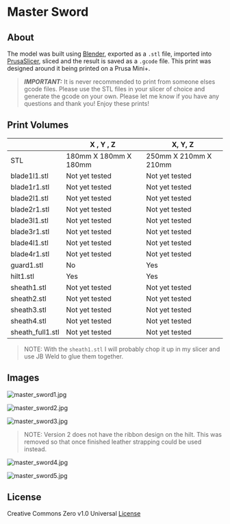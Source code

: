 # Master Sword

## About

The model was built using [Blender](https://www.blender.org/), exported as a `.stl` file, imported into [PrusaSlicer](https://www.prusa3d.com/page/prusaslicer_424/), sliced and the result is saved as a `.gcode` file. This print was designed around it being printed on a Prusa Mini+.

> _**IMPORTANT:**_ It is never recommended to print from someone elses gcode files. Please use the STL files in your slicer of choice and generate the gcode on your own. Please let me know if you have any questions and thank you! Enjoy these prints!

## Print Volumes

| |  X , Y , Z | X, Y, Z
| ----------- | ----------- | ----------- |
| STL | 180mm X 180mm X 180mm | 250mm X 210mm X 210mm |
| blade1l1.stl | Not yet tested | Not yet tested |
| blade1r1.stl | Not yet tested | Not yet tested |
| blade2l1.stl | Not yet tested | Not yet tested |
| blade2r1.stl | Not yet tested | Not yet tested |
| blade3l1.stl | Not yet tested | Not yet tested |
| blade3r1.stl | Not yet tested | Not yet tested |
| blade4l1.stl | Not yet tested | Not yet tested |
| blade4r1.stl | Not yet tested | Not yet tested |
| guard1.stl | No | Yes |
| hilt1.stl | Yes | Yes |
| sheath1.stl | Not yet tested | Not yet tested |
| sheath2.stl | Not yet tested | Not yet tested |
| sheath3.stl | Not yet tested | Not yet tested |
| sheath4.stl | Not yet tested | Not yet tested |
| sheath_full1.stl | Not yet tested | Not yet tested |

> NOTE: With the `sheath1.stl` I will probably chop it up in my slicer and use JB Weld to glue them together.

## Images

![master_sword1.jpg](images/master_sword1.jpg)

![master_sword2.jpg](images/master_sword2.jpg)

![master_sword3.jpg](images/master_sword3.jpg)

> NOTE: Version 2 does not have the ribbon design on the hilt. This was removed so that once finished leather strapping could be used instead.

![master_sword4.jpg](images/master_sword4.jpg)

![master_sword5.jpg](images/master_sword5.jpg)

## License

Creative Commons Zero v1.0 Universal [License](LICENSE)
